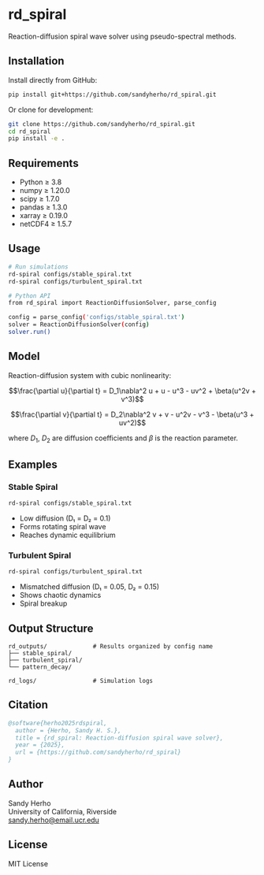 # rd_spiral

Reaction-diffusion spiral wave solver using pseudo-spectral methods.

## Installation

Install directly from GitHub:

```bash
pip install git+https://github.com/sandyherho/rd_spiral.git
```

Or clone for development:

```bash
git clone https://github.com/sandyherho/rd_spiral.git
cd rd_spiral
pip install -e .
```

## Requirements

- Python ≥ 3.8
- numpy ≥ 1.20.0
- scipy ≥ 1.7.0
- pandas ≥ 1.3.0
- xarray ≥ 0.19.0
- netCDF4 ≥ 1.5.7

## Usage

```bash
# Run simulations
rd-spiral configs/stable_spiral.txt
rd-spiral configs/turbulent_spiral.txt

# Python API
from rd_spiral import ReactionDiffusionSolver, parse_config

config = parse_config('configs/stable_spiral.txt')
solver = ReactionDiffusionSolver(config)
solver.run()
```

## Model

Reaction-diffusion system with cubic nonlinearity:

$$\frac{\partial u}{\partial t} = D_1\nabla^2 u + u - u^3 - uv^2 + \beta(u^2v + v^3)$$

$$\frac{\partial v}{\partial t} = D_2\nabla^2 v + v - u^2v - v^3 - \beta(u^3 + uv^2)$$

where $D_1$, $D_2$ are diffusion coefficients and $\beta$ is the reaction parameter.

## Examples

### Stable Spiral
```bash
rd-spiral configs/stable_spiral.txt
```
- Low diffusion (D₁ = D₂ = 0.1)
- Forms rotating spiral wave
- Reaches dynamic equilibrium

### Turbulent Spiral
```bash
rd-spiral configs/turbulent_spiral.txt
```
- Mismatched diffusion (D₁ = 0.05, D₂ = 0.15)
- Shows chaotic dynamics
- Spiral breakup

## Output Structure

```
rd_outputs/             # Results organized by config name
├── stable_spiral/
├── turbulent_spiral/
└── pattern_decay/

rd_logs/                # Simulation logs
```

## Citation

```bibtex
@software{herho2025rdspiral,
  author = {Herho, Sandy H. S.},
  title = {rd_spiral: Reaction-diffusion spiral wave solver},
  year = {2025},
  url = {https://github.com/sandyherho/rd_spiral}
}
```

## Author

Sandy Herho  
University of California, Riverside  
sandy.herho@email.ucr.edu

## License

MIT License
